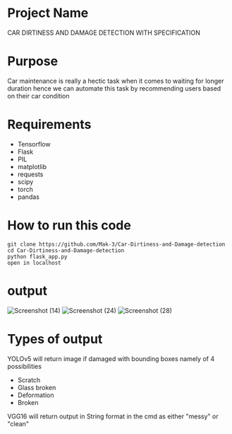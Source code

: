# Project Name
CAR DIRTINESS AND DAMAGE DETECTION WITH SPECIFICATION

# Purpose
Car maintenance is really a hectic task when it comes to waiting for longer duration hence we can automate this task by recommending users based on their car condition

# Requirements
- Tensorflow
- Flask
- PIL
- matplotlib
- requests
- scipy
- torch
- pandas

# How to run this code
```
git clone https://github.com/Mak-3/Car-Dirtiness-and-Damage-detection
cd Car-Dirtiness-and-Damage-detection
python flask_app.py
open in localhost
```

# output
![Screenshot (14)](https://user-images.githubusercontent.com/75625675/212541145-287ca291-f6ef-4f7b-8e09-f379cb03f828.png)
![Screenshot (24)](https://user-images.githubusercontent.com/75625675/212541152-bbc39b55-5b8d-47fa-88c3-e5852806c2a8.png)
![Screenshot (28)](https://user-images.githubusercontent.com/75625675/212541165-32d3aca4-882d-4c27-a18c-aef2c9c79ece.png)

# Types of output
YOLOv5 will return image if damaged with bounding boxes namely of 4 possibilities 
- Scratch
- Glass broken
- Deformation
- Broken

VGG16 will return output in String format in the cmd as either "messy" or "clean"
